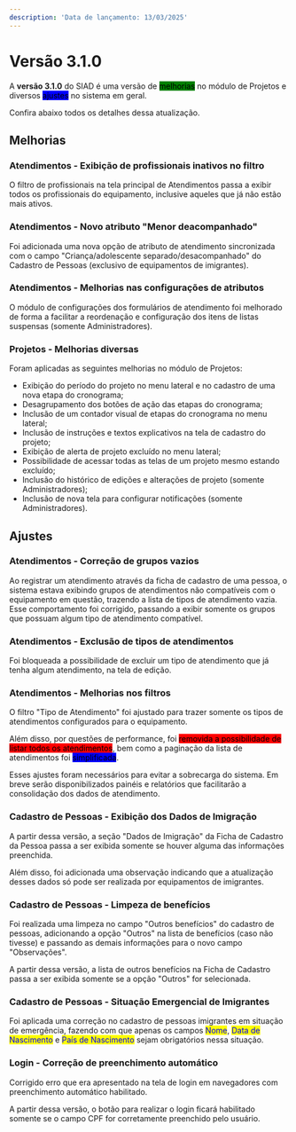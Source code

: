 ```yaml
---
description: 'Data de lançamento: 13/03/2025'
---
```


# Versão 3.1.0

A **versão 3.1.0** do SIAD é uma versão de <mark style="background-color:green;">melhorias</mark> no módulo de Projetos e diversos <mark style="background-color:blue;">ajustes</mark> no sistema em geral.

Confira abaixo todos os detalhes dessa atualização.

## Melhorias

### Atendimentos - Exibição de profissionais inativos no filtro

O filtro de profissionais na tela principal de Atendimentos passa a exibir todos os profissionais do equipamento, inclusive aqueles que já não estão mais ativos.

### Atendimentos - Novo atributo "Menor deacompanhado"

Foi adicionada uma nova opção de atributo de atendimento sincronizada com o campo "Criança/adolescente separado/desacompanhado" do Cadastro de Pessoas (exclusivo de equipamentos de imigrantes).

### Atendimentos - Melhorias nas configurações de atributos

O módulo de configurações dos formulários de atendimento foi melhorado de forma a facilitar a reordenação e configuração dos itens de listas suspensas (somente Administradores).

### Projetos - Melhorias diversas

Foram aplicadas as seguintes melhorias no módulo de Projetos:

* Exibição do período do projeto no menu lateral e no cadastro de uma nova etapa do cronograma;
* Desagrupamento dos botões de ação das etapas do cronograma;
* Inclusão de um contador visual de etapas do cronograma no menu lateral;
* Inclusão de instruções e textos explicativos na tela de cadastro do projeto;
* Exibição de alerta de projeto excluído no menu lateral;
* Possibilidade de acessar todas as telas de um projeto mesmo estando excluído;
* Inclusão do histórico de edições e alterações de projeto (somente Administradores);
* Inclusão de nova tela para configurar notificações (somente Administradores).

## Ajustes

### Atendimentos - Correção de grupos vazios

Ao registrar um atendimento através da ficha de cadastro de uma pessoa, o sistema estava exibindo grupos de atendimentos não compatíveis com o equipamento em questão, trazendo a lista de tipos de atendimento vazia. Esse comportamento foi corrigido, passando a exibir somente os grupos que possuam algum tipo de atendimento compatível.

### Atendimentos - Exclusão de tipos de atendimentos

Foi bloqueada a possibilidade de excluir um tipo de atendimento que já tenha algum atendimento, na tela de edição.

### Atendimentos - Melhorias nos filtros

O filtro "Tipo de Atendimento" foi ajustado para trazer somente os tipos de atendimentos configurados para o equipamento.

Além disso, por questões de performance, foi <mark style="background-color:red;">removida a possibilidade de listar todos os atendimentos</mark>, bem como a paginação da lista de atendimentos foi <mark style="background-color:blue;">simplificada</mark>.

Esses ajustes foram necessários para evitar a sobrecarga do sistema. Em breve serão disponibilizados painéis e relatórios que facilitarão a consolidação dos dados de atendimento.

### Cadastro de Pessoas - Exibição dos Dados de Imigração

A partir dessa versão, a seção "Dados de Imigração" da Ficha de Cadastro da Pessoa passa a ser exibida somente se houver alguma das informações preenchida.

Além disso, foi adicionada uma observação indicando que a atualização desses dados só pode ser realizada por equipamentos de imigrantes.

### Cadastro de Pessoas - Limpeza de benefícios

Foi realizada uma limpeza no campo "Outros benefícios" do cadastro de pessoas, adicionando a opção "Outros" na lista de benefícios (caso não tivesse) e passando as demais informações para o novo campo "Observações".

A partir dessa versão, a lista de outros benefícios na Ficha de Cadastro passa a ser exibida somente se a opção "Outros" for selecionada.

### Cadastro de Pessoas - Situação Emergencial de Imigrantes

Foi aplicada uma correção no cadastro de pessoas imigrantes em situação de emergência, fazendo com que apenas os campos <mark style="color:blue;">Nome</mark>, <mark style="color:blue;">Data de Nascimento</mark> e <mark style="color:blue;">País de Nascimento</mark> sejam obrigatórios nessa situação.

### Login - Correção de preenchimento automático

Corrigido erro que era apresentado na tela de login em navegadores com preenchimento automático habilitado.

A partir dessa versão, o botão para realizar o login ficará habilitado somente se o campo CPF for corretamente preenchido pelo usuário.
